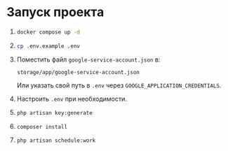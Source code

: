 # Запуск проекта

1. ```bash
   docker compose up -d
   ```

2. ```bash
   cp .env.example .env
   ```

3. Поместить файл `google-service-account.json` в:

   ```
   storage/app/google-service-account.json
   ```

   Или указать свой путь в `.env` через `GOOGLE_APPLICATION_CREDENTIALS`.

4. Настроить `.env` при необходимости.

5. ```bash
   php artisan key:generate
   ```

6. ```bash
   composer install
   ```

   
7. ```bash
   php artisan schedule:work
   ```
